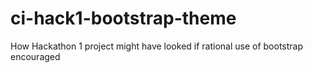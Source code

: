 # ci-hack1-bootstrap-theme
How Hackathon 1 project might have looked if rational use of bootstrap encouraged
